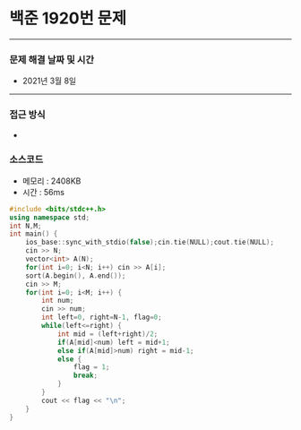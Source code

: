 
# 백준 1920번 문제

---

### 문제 해결 날짜 및 시간

- 2021년 3월 8일

---

### 접근 방식
- 

### 소스코드
- 메모리 : 2408KB
- 시간 : 56ms
```c++
#include <bits/stdc++.h>
using namespace std;
int N,M;
int main() {
    ios_base::sync_with_stdio(false);cin.tie(NULL);cout.tie(NULL);
    cin >> N;
    vector<int> A(N);
    for(int i=0; i<N; i++) cin >> A[i];
    sort(A.begin(), A.end());
    cin >> M;
    for(int i=0; i<M; i++) {
        int num;
        cin >> num;
        int left=0, right=N-1, flag=0;
        while(left<=right) {
            int mid = (left+right)/2;
            if(A[mid]<num) left = mid+1;
            else if(A[mid]>num) right = mid-1;
            else {
                flag = 1;
                break;
            }
        }
        cout << flag << "\n";
    }
}
```